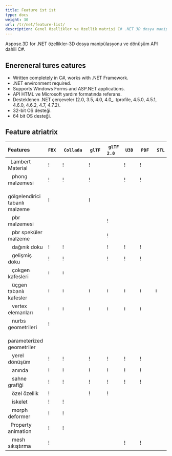 ```yaml
---
title: Feature ist ist
type: docs
weight: 30
url: /tr/net/feature-list/
description: Genel özellikler ve özellik matrisi C# .NET 3D dosya manipülasyonu ve dönüşüm API.
---
```

Aspose.3D for .NET özellikler-3D dosya manipülasyonu ve dönüşüm API dahili C#.

##  **Enereneral tures eatures**
- Written completely in C#, works with .NET Framework.
- .NET environment required.
- Supports Windows Forms and ASP.NET applications.
- API HTML ve Microsoft yardım formatında referans.
- Desteklenen .NET çerçeveler (2.0, 3.5, 4.0, 4.0_. tprofile, 4.5.0, 4.5.1, 4.6.0, 4.6.2, 4.7, 4.7.2).
- 32-bit OS desteği.
- 64 bit OS desteği.
##  **Feature atriatrix**

|**Features** |`FBX` | `Collada` | `glTF` | `glTF 2.0` | `U3D` | `PDF` | `STL` | `OBJ` | `PLY` | `3DS` | `ASE` | `X` | `3MF` | `RVM` | `Draco` |
| :- | :- | :- | :- | :- | :- | :- | :- | :- | :- | :- | :- | :- | :- | :- | :- |
|` `Lambert Material |! [](accept.png) |! [](accept.png) |! [](accept.png) | |! [](accept.png) |! [](accept.png) | |! [](accept.png) | |! [](accept.png) |! [](accept.png) |! [](accept.png) | | | |
|` ` phong malzemesi|! [](accept.png) |! [](accept.png) |! [](accept.png) | |! [](accept.png) |! [](accept.png) | |! [](accept.png) | | |! [](accept.png) |! [](accept.png) | | | |
|` ` gölgelendirici tabanlı malzeme|! [](accept.png) | |! [](accept.png) | | | | | | | | | | | | |
|` ` pbr malzemesi| | | |! [](accept.png) | | | | | | | | | | | |
|` ` pbr speküler malzeme| | | |! [](accept.png) | | | | | | | | | | | |
|` ` dağınık doku|! [](accept.png) |! [](accept.png) | |! [](accept.png) |! [](accept.png) |! [](accept.png) | |! [](accept.png) | |! [](accept.png) |! [](accept.png) |! [](accept.png) |! [](accept.png) | | |
|` ` gelişmiş doku|! [](accept.png) |! [](accept.png) | |! [](accept.png) |! [](accept.png) |! [](accept.png) | |! [](accept.png) | | | | | | | |
|` ` çokgen kafesleri|! [](accept.png) |! [](accept.png) | | | | | |! [](accept.png) | | | | | |! [](accept.png) | |
|` ` üçgen tabanlı kafesler|! [](accept.png) |! [](accept.png) |! [](accept.png) |! [](accept.png) |! [](accept.png) |! [](accept.png) |! [](accept.png) |! [](accept.png) |! [](accept.png) |! [](accept.png) |! [](accept.png) |! [](accept.png) |! [](accept.png) |! [](accept.png) |! [](accept.png) |
|` ` vertex elemanları|! [](accept.png) |! [](accept.png) |! [](accept.png) |! [](accept.png) |! [](accept.png) |! [](accept.png) | |! [](accept.png) |! [](accept.png) |! [](accept.png) |! [](accept.png) |! [](accept.png) | | |! [](accept.png) |
|` ` nurbs geometrileri|! [](accept.png) | | | | | | | | | | | | | | |
|` ` parameterized geometriler| | | | | | | | | | | | | |! [](accept.png) | |
|` ` yerel dönüşüm|! [](accept.png) |! [](accept.png) |! [](accept.png) |! [](accept.png) |! [](accept.png) |! [](accept.png) | | | |! [](accept.png) |! [](accept.png) |! [](accept.png) | |! [](accept.png) | |
|` ` anında|! [](accept.png) |! [](accept.png) |! [](accept.png) |! [](accept.png) |! [](accept.png) |! [](accept.png) | | | | | | | | | |
|` ` sahne grafiği|! [](accept.png) |! [](accept.png) |! [](accept.png) |! [](accept.png) |! [](accept.png) |! [](accept.png) | | | |! [](accept.png) | |! [](accept.png) | |! [](accept.png) | |
|` ` özel özellik|! [](accept.png) | |! [](accept.png) |! [](accept.png) | | | | | | | | | | | |
|` ` iskelet|! [](accept.png) |! [](accept.png) | | | | | | | | | | | | | |
|` ` morph deformer|! [](accept.png) |! [](accept.png) | | | | | | | | | | | | | |
|` `Property animation |! [](accept.png) |! [](accept.png) | | | | | | | | | | | | | |
|` ` mesh sıkıştırma|! [](accept.png) | | | |! [](accept.png) |! [](accept.png) | | | | | | |! [](accept.png) | |! [](accept.png) |

